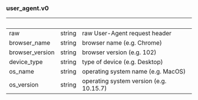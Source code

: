 
### user_agent.v0

| &nbsp; | &nbsp; | &nbsp; |
|---|---|---|
| raw | string | raw User-Agent request header |
| browser_name | string | browser name (e.g. Chrome) |
| browser_version | string | browser version (e.g. 102) |
| device_type | string | type of device (e.g. Desktop) |
| os_name | string | operating system name (e.g. MacOS) |
| os_version | string | operating system version (e.g. 10.15.7) |